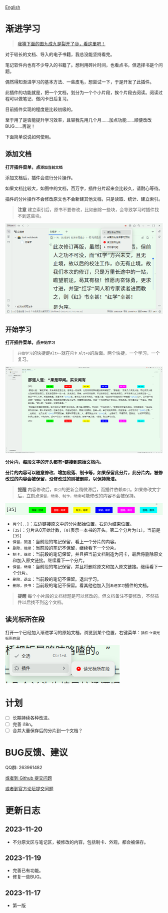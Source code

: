 [English](https://github.com/IAliceBobI/sy-progressive-plugin/blob/main/README.md)

# 渐进学习

> [我猜下面的图九成九是裂开了😢，看这里吧！](https://gitee.com/TokenzQdBN/sy-progressive-plugin/blob/main/README_zh_CN.md)

对于较长的文档、导入的电子书籍，我总没能坚持看完。

笔记软件内也有不少导入的书籍了。想利用碎片时间，也看点书，但选择书是个问题。

偶然得知渐进学习的基本方法、一些皮毛，想尝试一下，于是开发了此插件。

此插件的功能就是，把一个文档，划分为一个个小片段，挨个片段去阅读。阅读过程可以做笔记、做闪卡日后复习。

目前插件实现的程度是比较初级的。

至于用了是否能提升学习效率，且容我先用几个月……加点功能……顺便改改BUG……再说！

下面简单说说如何使用。

## 添加文档

**打开插件菜单，点`添加当前文档`**

添加文档后，插件会进行分片操作。

如果文档比较大，如图中的文档，百万字，插件分片起来会比较久，请耐心等待。

插件的分片操作不会修改原文也不会新建其他文档，只是读取、统计、建立索引。

> **注意** 建立索引后，原书不要修改，比如删除一些块，会导致学习时插件找不到这些块。

![Alt text](assets/addDoc.png)

## 开始学习

**打开插件菜单，点`开始学习`**

> `开始学习`的快捷键`Alt+-`就在`闪卡` `Alt+0`的后面。两个快捷，一个学习，一个复习。

![Alt text](assets/reading1.png)

**分片内，每段文字的开头都有`*`链接到原始文档内。**

**分片的内容可以随意修改、增加段落、制卡等，如果保留此分片，此分片内，被修改过的内容会被保留，没修改过的则被删除，以保持简洁。**

> **提醒** 内容修改后，`索引`的更新会稍微滞后，而插件依赖`索引`。如果修改文字后，立刻点`保留，继续`、`制卡，继续`可能修改的内容不会被保持。

![Alt text](assets/buttons1.png)

* `两个[..]`：左边链接原文中的分片起始位置，右边为结束位置。
* `[35]`：分片从0开始计数，`[0]`表示一本书的开头。第二个分片为`[1]`。当前是`[35]`
* `保留，回退`：当前段的笔记保留，看上一个分片的内容。
* `删除，继续`：当前段的笔记不保留，继续看下一个分片。
* `制卡，继续`：当前段的笔记保留，并且把当前文档制造为闪卡，最后将删除原文和加入原文链接。继续看下一个分片。
* `保留，继续`：当前段的笔记保留，并且将删除原文和加入原文链接。继续看下一个分片。
* `删除，退出`：当前段的笔记不保留。退出学习。
* `删除，换书`：当前段的笔记不保留。看其他也加入到`渐进学习`插件的文档。

> **提醒** 每个小片段的文档标题是可以修改的。但文档备注不要修改，不然插件以后找不到这个文档。

## 读光标所在段

打开一个已经加入渐进学习的原始文档，浏览到某个位置，右键菜单：`插件`->`读光标所在段`

![Alt text](assets/rightClickMenu.png)

# 计划

- [ ] 长期持续各种改进。
- [ ] 完善 i18n。
- [ ] 合并大量保存后的分片到一个文档？

# BUG反馈、建议

QQ群: 263961482

[或者到 Github 提交问题](https://github.com/IAliceBobI/sy-progressive-plugin/issues)

[或者到官方论坛提交问题](https://ld246.com/tag/siyuan)

# 更新日志

## 2023-11-20

* 不分原文区与笔记区，被修改的内容，包括制卡、外观，都会被保存。

## 2023-11-19

* 完善已有功能。
* 修复一些BUG。

## 2023-11-17

* 第一版
